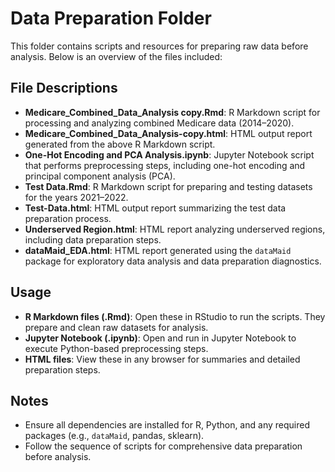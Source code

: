 # Data Preparation Folder

This folder contains scripts and resources for preparing raw data before analysis. Below is an overview of the files included:

## File Descriptions

- **Medicare_Combined_Data_Analysis copy.Rmd**: R Markdown script for processing and analyzing combined Medicare data (2014–2020).
- **Medicare_Combined_Data_Analysis-copy.html**: HTML output report generated from the above R Markdown script.
- **One-Hot Encoding and PCA Analysis.ipynb**: Jupyter Notebook script that performs preprocessing steps, including one-hot encoding and principal component analysis (PCA).
- **Test Data.Rmd**: R Markdown script for preparing and testing datasets for the years 2021–2022.
- **Test-Data.html**: HTML output report summarizing the test data preparation process.
- **Underserved Region.html**: HTML report analyzing underserved regions, including data preparation steps.
- **dataMaid_EDA.html**: HTML report generated using the `dataMaid` package for exploratory data analysis and data preparation diagnostics.

## Usage

- **R Markdown files (.Rmd)**: Open these in RStudio to run the scripts. They prepare and clean raw datasets for analysis.
- **Jupyter Notebook (.ipynb)**: Open and run in Jupyter Notebook to execute Python-based preprocessing steps.
- **HTML files**: View these in any browser for summaries and detailed preparation steps.

## Notes

- Ensure all dependencies are installed for R, Python, and any required packages (e.g., `dataMaid`, pandas, sklearn).
- Follow the sequence of scripts for comprehensive data preparation before analysis.




